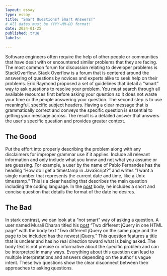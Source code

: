 ```yaml
---
layout: essay
type: essay
title: "Smart Questions? Smart Answers!"
# All dates must be YYYY-MM-DD format!
date: 2024-01-25
published: true
labels:

---
```

Software engineers often require the help of other people or communities that have dealt with or encountered similar problems that they are facing. The most common forum for discussion relating to developer problems is StackOverflow. Stack Overflow is a forum that is centered around the answering of questions by novices and experts alike to seek help on their problems. Eric Raymond proposed a set of guidelines that detail a “smart” way to ask questions to resolve your problem.  You must search through all available resources first before asking your question so it does not waste your time or the people answering your question. The second step is to use meaningful, specific subject headers. Having a clear message that is grammatically correct and conveys the specific question is essential to getting your message across. The result is a detailed answer that answers the user's specific question and provides greater context.

## The Good

Put the effort into properly describing the problem along with any disclaimers for improper grammar use if it applies. Include all relevant information and only include what you know and not what you assume or are guessing. For example, a user by the name of Pablo Fernandes has the heading “How do I get a timestamp in JavaScript?” and writes “I want a single number that represents the current date and time, like a Unix timestamp.” This is a clear heading that describes the main question including the coding language. In the [post](https://stackoverflow.com/questions/221294/how-do-i-get-a-timestamp-in-javascript) body, he includes a short and concise question that details the format of the date he desires. 

## The Bad

In stark contrast, we can look at a “not smart” way of asking a question. A user named Murali Dharan titled his [post](https://stackoverflow.com/questions/15128368/two-different-jquery-in-one-html-page) “Two different jQuery in one HTML page” with the body text “Two different jQuery on the same page and the page to be included has the newest jQuery.” This question features a title that is unclear and has no real direction toward what is being asked. The body text is not precise or informative about the specific problem and can be interpreted in many ways. Everything about this question can lead to multiple interpretations and answers depending on the author's vague intent. These two questions show the clear disconnect between their approaches to asking questions.
